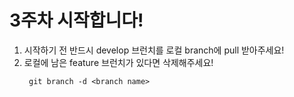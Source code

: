 # 3주차 시작합니다!

1. 시작하기 전 반드시 develop 브런치를 로컬 branch에 pull 받아주세요!
2. 로컬에 남은 feature 브런치가 있다면 삭제해주세요!
   ```
    git branch -d <branch name>
   ```

